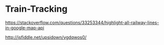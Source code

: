 # Train-Tracking

https://stackoverflow.com/questions/33253344/highlight-all-railway-lines-in-google-map-api

http://jsfiddle.net/upsidown/vgdqwos0/
